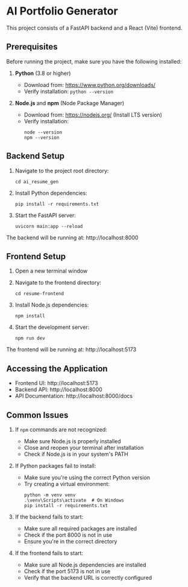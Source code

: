 # AI Portfolio Generator

This project consists of a FastAPI backend and a React (Vite) frontend.

## Prerequisites

Before running the project, make sure you have the following installed:

1. **Python** (3.8 or higher)
   - Download from: https://www.python.org/downloads/
   - Verify installation: `python --version`

2. **Node.js** and **npm** (Node Package Manager)
   - Download from: https://nodejs.org/ (Install LTS version)
   - Verify installation: 
     ```
     node --version
     npm --version
     ```

## Backend Setup

1. Navigate to the project root directory:
   ```
   cd ai_resume_gen
   ```

2. Install Python dependencies:
   ```
   pip install -r requirements.txt
   ```

3. Start the FastAPI server:
   ```
   uvicorn main:app --reload
   ```

The backend will be running at: http://localhost:8000

## Frontend Setup

1. Open a new terminal window

2. Navigate to the frontend directory:
   ```
   cd resume-frontend
   ```

3. Install Node.js dependencies:
   ```
   npm install
   ```

4. Start the development server:
   ```
   npm run dev
   ```

The frontend will be running at: http://localhost:5173

## Accessing the Application

- Frontend UI: http://localhost:5173
- Backend API: http://localhost:8000
- API Documentation: http://localhost:8000/docs

## Common Issues

1. If `npm` commands are not recognized:
   - Make sure Node.js is properly installed
   - Close and reopen your terminal after installation
   - Check if Node.js is in your system's PATH

2. If Python packages fail to install:
   - Make sure you're using the correct Python version
   - Try creating a virtual environment:
     ```
     python -m venv venv
     .\venv\Scripts\activate  # On Windows
     pip install -r requirements.txt
     ```

3. If the backend fails to start:
   - Make sure all required packages are installed
   - Check if the port 8000 is not in use
   - Ensure you're in the correct directory

4. If the frontend fails to start:
   - Make sure all Node.js dependencies are installed
   - Check if the port 5173 is not in use
   - Verify that the backend URL is correctly configured
